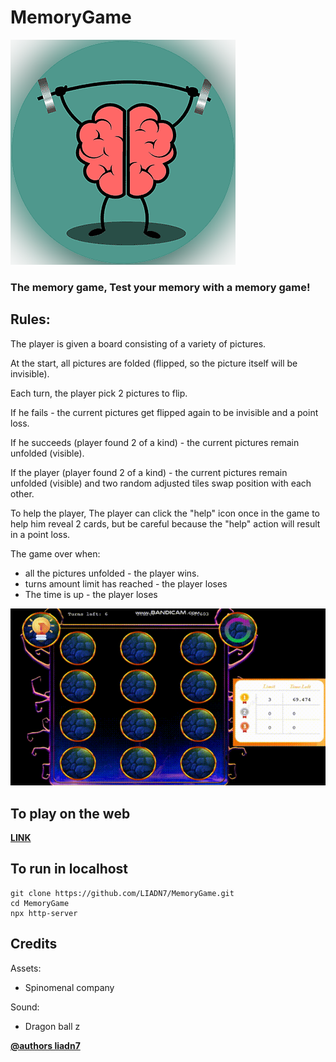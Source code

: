 # MemoryGame

![](https://github.com/LIADN7/MemoryGame/blob/main/Assets/img/memory-game.png)

### The memory game, Test your memory with a memory game!

## Rules:

 The player is given a board consisting of a variety of pictures.

 At the start, all pictures are folded (flipped, so the picture itself will be invisible).

 Each turn, the player pick 2 pictures to flip.

 If he fails - the current pictures get flipped again to be invisible and a point loss.

 If he succeeds (player found 2 of a kind) - the current pictures remain unfolded (visible).

 If the player (player found 2 of a kind) - the current pictures remain unfolded (visible) and two random adjusted tiles swap position with each other.

 To help the player, The player can click the "help" icon once in the game to help him reveal 2 cards, 
 but be careful because the "help" action will result in a point loss.

The game over when:
* all the pictures unfolded - the player wins.
* turns amount limit has reached - the player loses
* The time is up - the player loses

![](https://github.com/LIADN7/MemoryGame/blob/main/Assets/img/gamePlay.gif)

## To play on the web

**[LINK](https://liadn7.itch.io/memory-game)**

## To run in localhost

    git clone https://github.com/LIADN7/MemoryGame.git
    cd MemoryGame
    npx http-server


## Credits

Assets:
* Spinomenal company

Sound:
* Dragon ball z



**[@authors liadn7](https://github.com/liadn7)**
